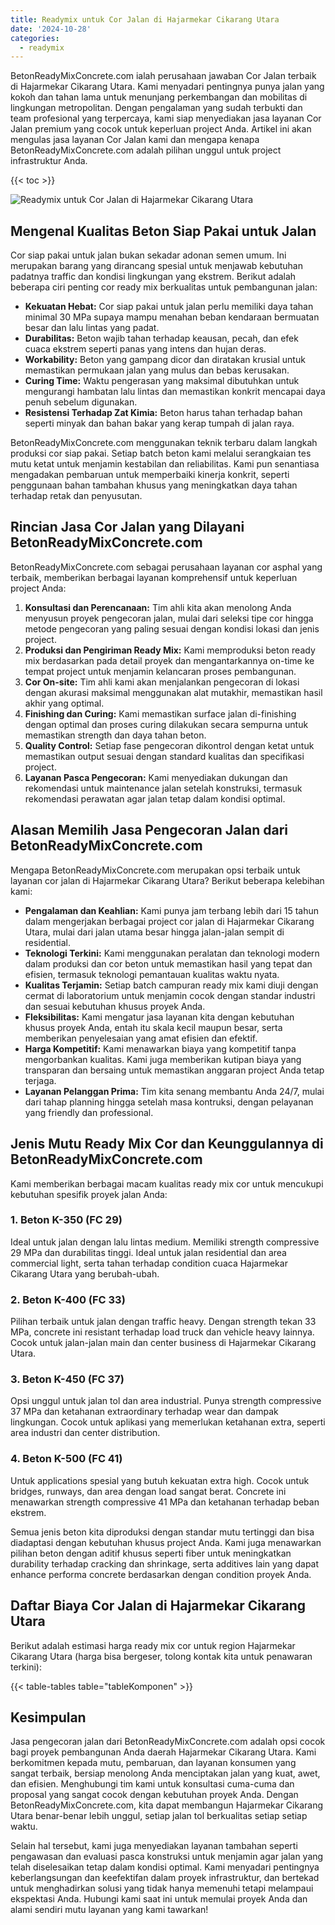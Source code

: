 ```yaml
---
title: Readymix untuk Cor Jalan di Hajarmekar Cikarang Utara
date: '2024-10-28'
categories:
  - readymix
---
```


BetonReadyMixConcrete.com ialah perusahaan jawaban Cor Jalan terbaik di Hajarmekar Cikarang Utara. Kami menyadari pentingnya punya jalan yang kokoh dan tahan lama untuk menunjang perkembangan dan mobilitas di lingkungan metropolitan. Dengan pengalaman yang sudah terbukti dan team profesional yang terpercaya, kami siap menyediakan jasa layanan Cor Jalan premium yang cocok untuk keperluan project Anda. Artikel ini akan mengulas jasa layanan Cor Jalan kami dan mengapa kenapa BetonReadyMixConcrete.com adalah pilihan unggul untuk project infrastruktur Anda.

{{< toc >}}

![Readymix untuk Cor Jalan di Hajarmekar Cikarang Utara](https://betoncor8.github.io/cor/harga-beton-readymix-concrete%20(13).png)

## Mengenal Kualitas Beton Siap Pakai untuk Jalan

Cor siap pakai untuk jalan bukan sekadar adonan semen umum. Ini merupakan barang yang dirancang spesial untuk menjawab kebutuhan padatnya traffic dan kondisi lingkungan yang ekstrem. Berikut adalah beberapa ciri penting cor ready mix berkualitas untuk pembangunan jalan:

- **Kekuatan Hebat:** Cor siap pakai untuk jalan perlu memiliki daya tahan minimal 30 MPa supaya mampu menahan beban kendaraan bermuatan besar dan lalu lintas yang padat.
- **Durabilitas:** Beton wajib tahan terhadap keausan, pecah, dan efek cuaca ekstrem seperti panas yang intens dan hujan deras.
- **Workability:** Beton yang gampang dicor dan diratakan krusial untuk memastikan permukaan jalan yang mulus dan bebas kerusakan.
- **Curing Time:** Waktu pengerasan yang maksimal dibutuhkan untuk mengurangi hambatan lalu lintas dan memastikan konkrit mencapai daya penuh sebelum digunakan.
- **Resistensi Terhadap Zat Kimia:** Beton harus tahan terhadap bahan seperti minyak dan bahan bakar yang kerap tumpah di jalan raya.

BetonReadyMixConcrete.com menggunakan teknik terbaru dalam langkah produksi cor siap pakai. Setiap batch beton kami melalui serangkaian tes mutu ketat untuk menjamin kestabilan dan reliabilitas. Kami pun senantiasa mengadakan pembaruan untuk memperbaiki kinerja konkrit, seperti penggunaan bahan tambahan khusus yang meningkatkan daya tahan terhadap retak dan penyusutan.

## Rincian Jasa Cor Jalan yang Dilayani BetonReadyMixConcrete.com

BetonReadyMixConcrete.com sebagai perusahaan layanan cor asphal yang terbaik, memberikan berbagai layanan komprehensif untuk keperluan project Anda:

1. **Konsultasi dan Perencanaan:** Tim ahli kita akan menolong Anda menyusun proyek pengecoran jalan, mulai dari seleksi tipe cor hingga metode pengecoran yang paling sesuai dengan kondisi lokasi dan jenis project.
2. **Produksi dan Pengiriman Ready Mix:** Kami memproduksi beton ready mix berdasarkan pada detail proyek dan mengantarkannya on-time ke tempat project untuk menjamin kelancaran proses pembangunan.
3. **Cor On-site:** Tim ahli kami akan menjalankan pengecoran di lokasi dengan akurasi maksimal menggunakan alat mutakhir, memastikan hasil akhir yang optimal.
4. **Finishing dan Curing:** Kami memastikan surface jalan di-finishing dengan optimal dan proses curing dilakukan secara sempurna untuk memastikan strength dan daya tahan beton.
5. **Quality Control:** Setiap fase pengecoran dikontrol dengan ketat untuk memastikan output sesuai dengan standard kualitas dan specifikasi project.
6. **Layanan Pasca Pengecoran:** Kami menyediakan dukungan dan rekomendasi untuk maintenance jalan setelah konstruksi, termasuk rekomendasi perawatan agar jalan tetap dalam kondisi optimal.

## Alasan Memilih Jasa Pengecoran Jalan dari BetonReadyMixConcrete.com

Mengapa BetonReadyMixConcrete.com merupakan opsi terbaik untuk layanan cor jalan di Hajarmekar Cikarang Utara? Berikut beberapa kelebihan kami:

- **Pengalaman dan Keahlian:** Kami punya jam terbang lebih dari 15 tahun dalam mengerjakan berbagai project cor jalan di Hajarmekar Cikarang Utara, mulai dari jalan utama besar hingga jalan-jalan sempit di residential.
- **Teknologi Terkini:** Kami menggunakan peralatan dan teknologi modern dalam produksi dan cor beton untuk memastikan hasil yang tepat dan efisien, termasuk teknologi pemantauan kualitas waktu nyata.
- **Kualitas Terjamin:** Setiap batch campuran ready mix kami diuji dengan cermat di laboratorium untuk menjamin cocok dengan standar industri dan sesuai kebutuhan khusus proyek Anda.
- **Fleksibilitas:** Kami mengatur jasa layanan kita dengan kebutuhan khusus proyek Anda, entah itu skala kecil maupun besar, serta memberikan penyelesaian yang amat efisien dan efektif.
- **Harga Kompetitif:** Kami menawarkan biaya yang kompetitif tanpa mengorbankan kualitas. Kami juga memberikan kutipan biaya yang transparan dan bersaing untuk memastikan anggaran project Anda tetap terjaga.
- **Layanan Pelanggan Prima:** Tim kita senang membantu Anda 24/7, mulai dari tahap planning hingga setelah masa kontruksi, dengan pelayanan yang friendly dan professional.

## Jenis Mutu Ready Mix Cor dan Keunggulannya di BetonReadyMixConcrete.com

Kami memberikan berbagai macam kualitas ready mix cor untuk mencukupi kebutuhan spesifik proyek jalan Anda:

### 1\. Beton K-350 (FC 29)

Ideal untuk jalan dengan lalu lintas medium. Memiliki strength compressive 29 MPa dan durabilitas tinggi. Ideal untuk jalan residential dan area commercial light, serta tahan terhadap condition cuaca Hajarmekar Cikarang Utara yang berubah-ubah.

### 2\. Beton K-400 (FC 33)

Pilihan terbaik untuk jalan dengan traffic heavy. Dengan strength tekan 33 MPa, concrete ini resistant terhadap load truck dan vehicle heavy lainnya. Cocok untuk jalan-jalan main dan center business di Hajarmekar Cikarang Utara.

### 3\. Beton K-450 (FC 37)

Opsi unggul untuk jalan tol dan area industrial. Punya strength compressive 37 MPa dan ketahanan extraordinary terhadap wear dan dampak lingkungan. Cocok untuk aplikasi yang memerlukan ketahanan extra, seperti area industri dan center distribution.

### 4\. Beton K-500 (FC 41)

Untuk applications spesial yang butuh kekuatan extra high. Cocok untuk bridges, runways, dan area dengan load sangat berat. Concrete ini menawarkan strength compressive 41 MPa dan ketahanan terhadap beban ekstrem.

Semua jenis beton kita diproduksi dengan standar mutu tertinggi dan bisa diadaptasi dengan kebutuhan khusus project Anda. Kami juga menawarkan pilihan beton dengan aditif khusus seperti fiber untuk meningkatkan durability terhadap cracking dan shrinkage, serta additives lain yang dapat enhance performa concrete berdasarkan dengan condition proyek Anda.

## Daftar Biaya Cor Jalan di Hajarmekar Cikarang Utara

Berikut adalah estimasi harga ready mix cor untuk region Hajarmekar Cikarang Utara (harga bisa bergeser, tolong kontak kita untuk penawaran terkini):

{{< table-tables table="tableKomponen" >}}

## Kesimpulan

Jasa pengecoran jalan dari BetonReadyMixConcrete.com adalah opsi cocok bagi proyek pembangunan Anda daerah Hajarmekar Cikarang Utara. Kami berkomitmen kepada mutu, pembaruan, dan layanan konsumen yang sangat terbaik, bersiap menolong Anda menciptakan jalan yang kuat, awet, dan efisien. Menghubungi tim kami untuk konsultasi cuma-cuma dan proposal yang sangat cocok dengan kebutuhan proyek Anda. Dengan BetonReadyMixConcrete.com, kita dapat membangun Hajarmekar Cikarang Utara benar-benar lebih unggul, setiap jalan tol berkualitas setiap setiap waktu.

Selain hal tersebut, kami juga menyediakan layanan tambahan seperti pengawasan dan evaluasi pasca konstruksi untuk menjamin agar jalan yang telah diselesaikan tetap dalam kondisi optimal. Kami menyadari pentingnya keberlangsungan dan keefektifan dalam proyek infrastruktur, dan bertekad untuk menghadirkan solusi yang tidak hanya memenuhi tetapi melampaui ekspektasi Anda. Hubungi kami saat ini untuk memulai proyek Anda dan alami sendiri mutu layanan yang kami tawarkan!
